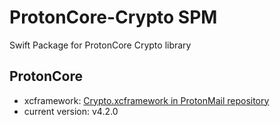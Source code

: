 # ProtonCore-Crypto SPM
Swift Package for ProtonCore Crypto library

## ProtonCore

* xcframework: [Crypto.xcframework in ProtonMail repository](https://github.com/ProtonMail/ios-mail/tree/0cf31648fdb298ba83c8f1050776a75145db544d/ProtonMail/Pods/ProtonCore-Crypto/vendor/Crypto/Crypto.xcframework)
* current version: v4.2.0